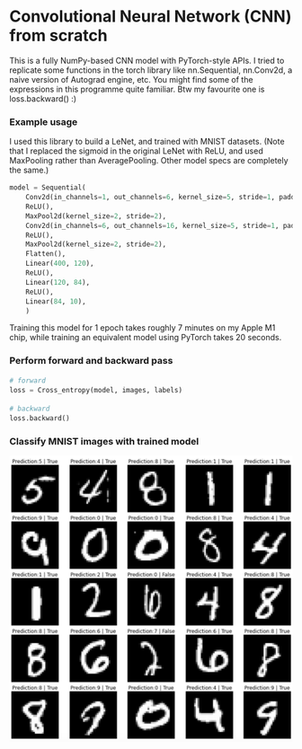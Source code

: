 # Convolutional Neural Network (CNN) from scratch

This is a fully NumPy-based CNN model with PyTorch-style APIs. I tried to replicate some functions in the torch library like nn.Sequential, nn.Conv2d, a naive version of Autograd engine, etc. You might find some of the expressions in this programme quite familiar. Btw my favourite one is loss.backward() :)

### Example usage

I used this library to build a LeNet, and trained with MNIST datasets. (Note that I replaced the sigmoid in the original LeNet with ReLU, and used MaxPooling rather than AveragePooling. Other model specs are completely the same.)

```python
model = Sequential(
    Conv2d(in_channels=1, out_channels=6, kernel_size=5, stride=1, padding=2),
    ReLU(),
    MaxPool2d(kernel_size=2, stride=2),
    Conv2d(in_channels=6, out_channels=16, kernel_size=5, stride=1, padding=0),
    ReLU(),
    MaxPool2d(kernel_size=2, stride=2),
    Flatten(),
    Linear(400, 120),
    ReLU(),
    Linear(120, 84),
    ReLU(),
    Linear(84, 10),
    )
```
Training this model for 1 epoch takes roughly 7 minutes on my Apple M1 chip, while training an equivalent model using PyTorch takes 20 seconds. 

### Perform forward and backward pass

```python
# forward
loss = Cross_entropy(model, images, labels)

# backward
loss.backward()
```
### Classify MNIST images with trained model
<img src="https://github.com/brianwang00001/CNN-from-scratch/blob/40f898cd73535191c634425a07ef7ce389442534/classify_results.png" width=525 alt="classify_result"/>



